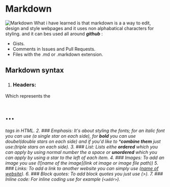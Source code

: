 # Markdown
![Markdown](https://encrypted-tbn0.gstatic.com/images?q=tbn:ANd9GcQrKwlPrXr_3NC-1h6KUKUivd4ofN0k9cIMZQ&usqp=CAU.jpg)
What i have learned is that markdown is a a way to edit, design and style webpages and it uses non alphabatical characters for styling.
and it can bes used all around ***github*** :
* Gists.
* Comments in Issues and Pull Requests.
* Files with the .md or .markdown extension.
## Markdown syntax
1. ### Headers: 
Which represents the <h1>...<h6> tags in HTML.
2. ### Emphasis: 
It's about styling the fonts; for an *italic* font you can use (a single star on each side), for **bold** you can use doubel(double stars on each side) and if you'd like to ***combine them** just use:(triple stars on each side).
 3. ### List:
  Lists eithe **ordered** which you can apply by using normal number the a space or **unordered** which you can apply by using a star to the left of each item.
 4. ### Images:
 To add an image you use (![name of the image](link ot image or image file path))
 5. ### Links: 
 To add a link to another website you can simply use ([name of website](link)).
 6. ### Block quotes:
To add block quotes you just use (>).
 7. ### Inline code:
 For inline coding use for example (`<addr>`).
